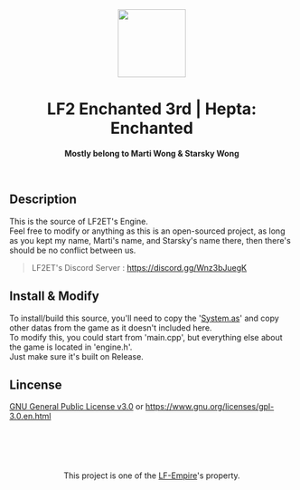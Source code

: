 <div align="center">
  <img src="icon.png" width="120"/>
  <h1>LF2 Enchanted 3rd | Hepta: Enchanted</h1>
  <p><strong>Mostly belong to Marti Wong & Starsky Wong</strong></p>
</div>
<br/>

## Description
  This is the source of LF2ET's Engine.                                                                  
  Feel free to modify or anything as this is an open-sourced project, as long as you kept my name, Marti's name, and Starsky's name there, then there's should be no conflict between us.

> LF2ET's Discord Server : https://discord.gg/Wnz3bJuegK

## Install & Modify
To install/build this source, you'll need to copy the '[System.as](https://github.com/Mesujin/LF2-Enchanted-3rd-AI-and-System/)' and copy other datas from the game as it doesn't included here. <br/>
To modify this, you could start from 'main.cpp', but everything else about the game is located in 'engine.h'. <br/>
Just make sure it's built on Release.

## Lincense
[GNU General Public License v3.0](LICENSE.MD) or https://www.gnu.org/licenses/gpl-3.0.en.html


<br/>
<br/>
<div align="center"><h1></h1>
This project is one of the <a href="https://lf-empire.de/">LF-Empire</a>'s property.
</div>
